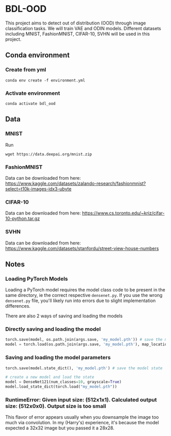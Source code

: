 # BDL-OOD

This project aims to detect out of distribution (OOD) through image classification tasks. We will train VAE and ODIN models. Different datasets including MNIST, FashionMNIST, CIFAR-10, SVHN will be used in this project.

## Conda environment

### Create from yml
```
conda env create -f environment.yml
```

### Activate environment
```
conda activate bdl_ood
```

## Data

### MNIST

Run

`wget https://data.deepai.org/mnist.zip` 

### FashionMNIST

Data can be downloaded from here: https://www.kaggle.com/datasets/zalando-research/fashionmnist?select=t10k-images-idx3-ubyte

### CIFAR-10

Data can be downloaded from here: https://www.cs.toronto.edu/~kriz/cifar-10-python.tar.gz

### SVHN

Data can be downloaded from here: https://www.kaggle.com/datasets/stanfordu/street-view-house-numbers


## Notes

### Loading PyTorch Models
Loading a PyTorch model requires the model class code to be present in the same directory, ie the correct respective `densenet.py`. If you use the wrong `densenet.py` file, you'll likely run into errors due to slight implementation differences.

There are also 2 ways of saving and loading the models

### Directly saving and loading the model
```py
torch.save(model, os.path.join(args.save, 'my_model.pth')) # save the model
model = torch.load(os.path.join(args.save, 'my_model.pth'), map_location=torch.device('cpu')) # load the model
```
### Saving and loading the model parameters
```py
torch.save(model.state_dict(), 'my_model.pth') # save the model state

# create a new model and load the state
model = DenseNet121(num_classes=10, grayscale=True)
model.load_state_dict(torch.load("my_model.pth"))
```

### RuntimeError: Given input size: (512x1x1). Calculated output size: (512x0x0). Output size is too small
This flavor of error appears usually when you downsample the image too much via convolution. In my (Harry's) experience, it's because the model expected a 32x32 image but you passed it a 28x28.